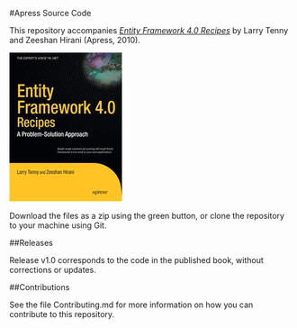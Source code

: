 #Apress Source Code

This repository accompanies [*Entity Framework 4.0 Recipes*](http://www.apress.com/9781430227038) by Larry Tenny and Zeeshan Hirani (Apress, 2010).

![Cover image](9781430227038.jpg)

Download the files as a zip using the green button, or clone the repository to your machine using Git.

##Releases

Release v1.0 corresponds to the code in the published book, without corrections or updates.

##Contributions

See the file Contributing.md for more information on how you can contribute to this repository.
